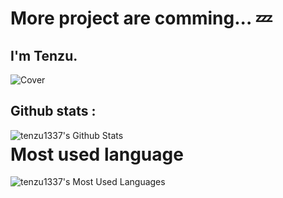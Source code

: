 #  More project are comming... 💤
## I'm Tenzu.
![Cover](https://cdn.discordapp.com/attachments/772177190841221140/785227440011083796/tumblr_n0mblyXxNe1solfhro1_500.gif)
## Github stats :
  <img align="left" alt="tenzu1337's Github Stats" src="https://github-readme-stats.vercel.app/api?username=tenzu1337&show_icons=true&theme=dark&count_private=true"/>

# Most used language 
 <img align="left" alt="tenzu1337's Most Used Languages" src="https://github-readme-stats.vercel.app/api/top-langs/?username=tenzu1337&layout=compact&theme=dark&count_private=true"/>
 

